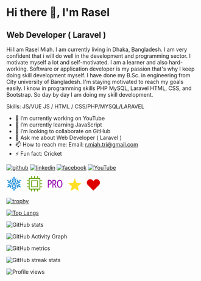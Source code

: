 # Hi there 👋, I'm Rasel
## Web Developer ( Laravel )


Hi
I am Rasel Miah. I am currently living in Dhaka, Bangladesh. I am very confident that i will do well in the development and programming sector. I motivate myself a lot and self-motivated. 
I am a learner and also hard-working. Software or application developer is my passion that's why I keep doing skill development myself.
I have done my B.Sc. in engineering from City university of Bangladesh.
I'm staying motivated to reach my goals easily. I know in programming skills  PHP MySQL, Laravel HTML, CSS,  and Bootstrap. So day by day I am doing my skill development.

Skills: JS/VUE JS / HTML / CSS/PHP/MYSQL/LARAVEL

- 🔭 I’m currently working on YouTube 
- 🌱 I’m currently learning JavaScript 
- 👯 I’m looking to collaborate on GitHub 
- 💬 Ask me about Web Developer ( Laravel ) 
- 📫 How to reach me: Email: r.miah.tri@gmail.com 
- ⚡ Fun fact: Cricket 


[<img src='https://cdn.jsdelivr.net/npm/simple-icons@3.0.1/icons/github.svg' alt='github' height='40'>](https://github.com/rasel09)  [<img src='https://cdn.jsdelivr.net/npm/simple-icons@3.0.1/icons/linkedin.svg' alt='linkedin' height='40'>](https://www.linkedin.com/in/https://www.linkedin.com/in/md-rasel-miah-81807a201//)  [<img src='https://cdn.jsdelivr.net/npm/simple-icons@3.0.1/icons/facebook.svg' alt='facebook' height='40'>](https://www.facebook.com/https://www.facebook.com/raselahamed.bijoy.39)  [<img src='https://cdn.jsdelivr.net/npm/simple-icons@3.0.1/icons/youtube.svg' alt='YouTube' height='40'>](https://www.youtube.com/channel/https://www.youtube.com/channel/UCN25J9M7Wde901Pn2HDj-jw)  

<a href='https://archiveprogram.github.com/'><img src='https://raw.githubusercontent.com/acervenky/animated-github-badges/master/assets/acbadge.gif' width='40' height='40'></a> <a href='https://docs.github.com/en/developers'><img src='https://raw.githubusercontent.com/acervenky/animated-github-badges/master/assets/devbadge.gif' width='40' height='40'></a> <a href='https://github.com/pricing'><img src='https://raw.githubusercontent.com/acervenky/animated-github-badges/master/assets/pro.gif' width='40' height='40'></a> <a href='https://stars.github.com/'><img src='https://raw.githubusercontent.com/acervenky/animated-github-badges/master/assets/starbadge.gif' width='35' height='35'></a> <a href='https://docs.github.com/en/github/supporting-the-open-source-community-with-github-sponsors'><img src='https://raw.githubusercontent.com/acervenky/animated-github-badges/master/assets/sponsorbadge.gif' width='35' height='35'></a> 

[![trophy](https://github-profile-trophy.vercel.app/?username=rasel09)](https://github.com/ryo-ma/github-profile-trophy)

[![Top Langs](https://github-readme-stats.vercel.app/api/top-langs/?username=rasel09)](https://github.com/anuraghazra/github-readme-stats)

![GitHub stats](https://github-readme-stats.vercel.app/api?username=rasel09&show_icons=true)  

![GitHub Activity Graph](https://activity-graph.herokuapp.com/graph?username=rasel09)  

![GitHub metrics](https://metrics.lecoq.io/rasel09)  

![GitHub streak stats](https://github-readme-streak-stats.herokuapp.com/?user=rasel09)  

![Profile views](https://gpvc.arturio.dev/rasel09)  
